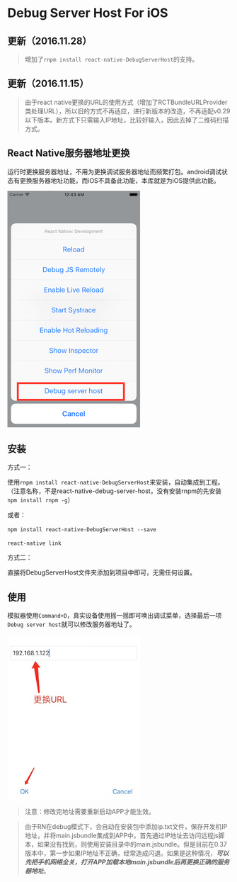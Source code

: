 
# Debug Server Host For iOS

## 更新（2016.11.28）

> 增加了`rnpm install react-native-DebugServerHost`的支持。

## 更新（2016.11.15）

> 由于react native更换的URL的使用方式（增加了RCTBundleURLProvider类处理URL），所以旧的方式不再适应，进行新版本的改造，不再适配v0.29以下版本。新方式下只需输入IP地址，比较好输入，因此去掉了二维码扫描方式。


## React Native服务器地址更换

运行时更换服务器地址，不用为更换调试服务器地址而频繁打包。android调试状态有更换服务器地址功能，而iOS不具备此功能，本库就是为iOS提供此功能。

![](./image/1.png)

## 安装

方式一：

使用`rnpm install react-native-DebugServerHost`来安装，自动集成到工程。（注意名称，不是react-native-debug-server-host，没有安装rnpm的先安装`npm install rnpm -g`）

或者：

`npm install react-native-DebugServerHost --save`

`react-native link`

方式二：

直接将DebugServerHost文件夹添加到项目中即可，无需任何设置。


## 使用

模拟器使用`Command+D`，真实设备使用摇一摇即可唤出调试菜单，选择最后一项`Debug server host`就可以修改服务器地址了。

![](./image/2.png)

> 注意：修改完地址需要重新启动APP才能生效。

> 由于RN在debug模式下，会自动在安装包中添加ip.txt文件，保存开发机IP地址，并将main.jsbundle集成到APP中。首先通过IP地址去访问远程js脚本，如果没有找到，则使用安装目录中的main.jsbundle。但是目前在0.37版本中，第一步如果IP地址不正确，经常造成闪退。如果是这种情况，***可以先把手机网络全关，打开APP加载本地main.jsbundle后再更换正确的服务器地址***。



